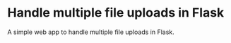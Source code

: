 # Handle multiple file uploads in Flask

A simple web app to handle multiple file uploads in Flask.

